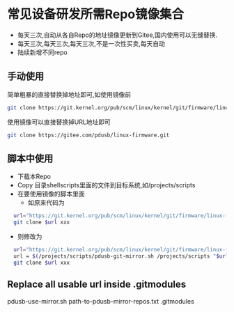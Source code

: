 
# 常见设备研发所需Repo镜像集合

- 每天三次,自动从各自Repo的地址镜像更新到Gitee,国内使用可以无缝替换.
- 每天三次,每天三次,每天三次,不是一次性买卖,每天自动
- 陆续新增不同repo

## 手动使用

简单粗暴的直接替换掉地址即可,如使用镜像前
```Bash
git clone https://git.kernel.org/pub/scm/linux/kernel/git/firmware/linux-firmware.git my-firmware
```
使用镜像可以直接替换掉URL地址即可
```Bash
git clone https://gitee.com/pdusb/linux-firmware.git
```

## 脚本中使用

- 下载本Repo
- Copy 目录shellscripts里面的文件到目标系统,如/projects/scripts
- 在要使用镜像的脚本里面
  - 如原来代码为
```Bash
  url="https://git.kernel.org/pub/scm/linux/kernel/git/firmware/linux-firmware.git"
  git clone $url xxx
```
  - 则修改为
```Bash
  url="https://git.kernel.org/pub/scm/linux/kernel/git/firmware/linux-firmware.git"
  url = $(/projects/scripts/pdusb-git-mirror.sh /projects/scripts "$url")
  git clone $url xxx
```

## Replace all usable url inside .gitmodules
pdusb-use-mirror.sh path-to-pdusb-mirror-repos.txt .gitmodules
